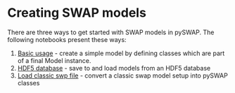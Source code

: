# Creating SWAP models

There are three ways to get started with SWAP models in pySWAP. The following notebooks present these ways:

1. [Basic usage](docs/tutorials/notebooks/001-basic-usage.ipynb) - create a simple model by defining classes which are part of a final Model instance.
2. [HDF5 database]() - save to and load models from an HDF5 database
3. [Load classic swp file]() - convert a classic swap model setup into pySWAP classes
